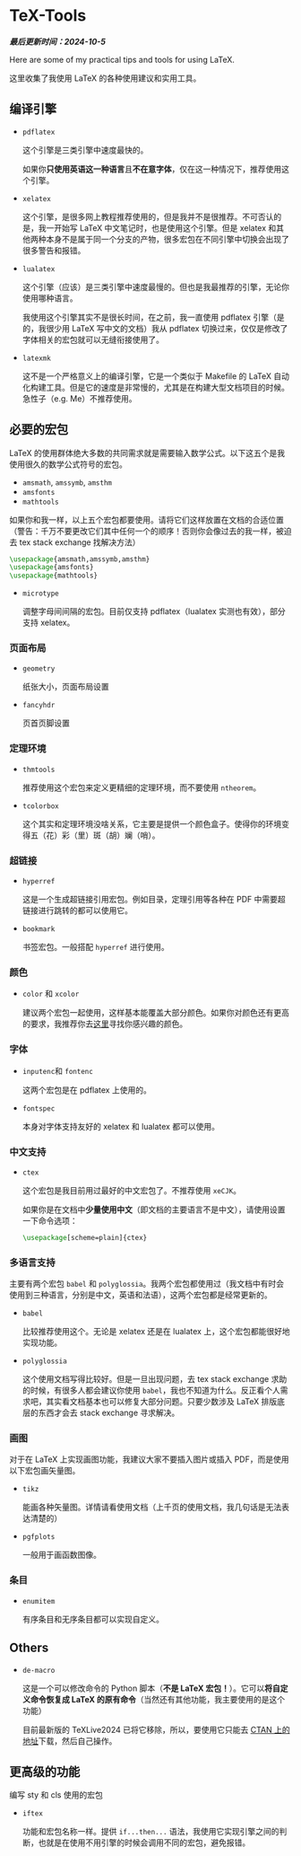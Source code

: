 # TeX-Tools

**_最后更新时间：2024-10-5_**

Here are some of my practical tips and tools for using LaTeX.

这里收集了我使用 LaTeX 的各种使用建议和实用工具。

## 编译引擎

- `pdflatex`

  这个引擎是三类引擎中速度最快的。

  如果你**只使用英语这一种语言**且**不在意字体**，仅在这一种情况下，推荐使用这个引擎。

- `xelatex`

  这个引擎，是很多网上教程推荐使用的，但是我并不是很推荐。不可否认的是，我一开始写 LaTeX 中文笔记时，也是使用这个引擎。但是 xelatex 和其他两种本身不是属于同一个分支的产物，很多宏包在不同引擎中切换会出现了很多警告和报错。

- `lualatex`

  这个引擎（应该）是三类引擎中速度最慢的。但也是我最推荐的引擎，无论你使用哪种语言。

  我使用这个引擎其实不是很长时间，在之前，我一直使用 pdflatex 引擎（是的，我很少用 LaTeX 写中文的文档）我从 pdflatex 切换过来，仅仅是修改了字体相关的宏包就可以无缝衔接使用了。

- `latexmk`

  这不是一个严格意义上的编译引擎，它是一个类似于 Makefile 的 LaTeX 自动化构建工具。但是它的速度是非常慢的，尤其是在构建大型文档项目的时候。急性子（e.g. Me）不推荐使用。

## 必要的宏包

LaTeX 的使用群体绝大多数的共同需求就是需要输入数学公式。以下这五个是我使用很久的数学公式符号的宏包。

- `amsmath`, `amssymb`, `amsthm`
- `amsfonts`
- `mathtools`

如果你和我一样，以上五个宏包都要使用。请将它们这样放置在文档的合适位置（警告：千万不要更改它们其中任何一个的顺序！否则你会像过去的我一样，被迫去 tex stack exchange 找解决方法）

```latex
\usepackage{amsmath,amssymb,amsthm}
\usepackage{amsfonts}
\usepackage{mathtools}
```

- `microtype`

  调整字母间间隔的宏包。目前仅支持 pdflatex（lualatex 实测也有效），部分支持 xelatex。

### 页面布局

- `geometry`

  纸张大小，页面布局设置

- `fancyhdr`

  页首页脚设置

### 定理环境

- `thmtools`

  推荐使用这个宏包来定义更精细的定理环境，而不要使用 `ntheorem`。

- `tcolorbox`

  这个其实和定理环境没啥关系，它主要是提供一个颜色盒子。使得你的环境变得五（花）彩（里）斑（胡）斓（哨）。

### 超链接

- `hyperref`

  这是一个生成超链接引用宏包。例如目录，定理引用等各种在 PDF 中需要超链接进行跳转的都可以使用它。

- `bookmark`

  书签宏包。一般搭配 `hyperref` 进行使用。

### 颜色

- `color` 和 `xcolor`

  建议两个宏包一起使用，这样基本能覆盖大部分颜色。如果你对颜色还有更高的要求，我推荐你去[这里](https://latexcolor.com/)寻找你感兴趣的颜色。

### 字体

- `inputenc`和 `fontenc`

  这两个宏包是在 pdflatex 上使用的。

- `fontspec`

  本身对字体支持友好的 xelatex 和 lualatex 都可以使用。

### 中文支持

- `ctex`

  这个宏包是我目前用过最好的中文宏包了。不推荐使用 `xeCJK`。

  如果你是在文档中**少量使用中文**（即文档的主要语言不是中文），请使用设置一下命令选项：

  ```latex
  \usepackage[scheme=plain]{ctex}
  ```

### 多语言支持

主要有两个宏包 `babel` 和 `polyglossia`。我两个宏包都使用过（我文档中有时会使用到三种语言，分别是中文，英语和法语），这两个宏包都是经常更新的。

- `babel`

  比较推荐使用这个。无论是 xelatex 还是在 lualatex 上，这个宏包都能很好地实现功能。

- `polyglossia`

  这个使用文档写得比较好。但是一旦出现问题，去 tex stack exchange 求助的时候，有很多人都会建议你使用 `babel`，我也不知道为什么。反正看个人需求吧，其实看文档基本也可以修复大部分问题。只要少数涉及 LaTeX 排版底层的东西才会去 stack exchange 寻求解决。

### 画图

对于在 LaTeX 上实现画图功能，我建议大家不要插入图片或插入 PDF，而是使用以下宏包画矢量图。

- `tikz`

  能画各种矢量图。详情请看使用文档（上千页的使用文档，我几句话是无法表达清楚的）

- `pgfplots`

  一般用于画函数图像。

### 条目

- `enumitem`

  有序条目和无序条目都可以实现自定义。

## Others

- `de-macro`

  这是一个可以修改命令的 Python 脚本（**不是 LaTeX 宏包！**）。它可以**将自定义命令恢复成 LaTeX 的原有命令**（当然还有其他功能，我主要使用的是这个功能）

  目前最新版的 TeXLive2024 已将它移除，所以，要使用它只能去 [CTAN 上的地址](https://ctan.org/tex-archive/support/de-macro)下载，然后自己操作。

## 更高级的功能

编写 sty 和 cls 使用的宏包

- `iftex`

  功能和宏包名称一样。提供 `if...then...` 语法，我使用它实现引擎之间的判断，也就是在使用不用引擎的时候会调用不同的宏包，避免报错。
